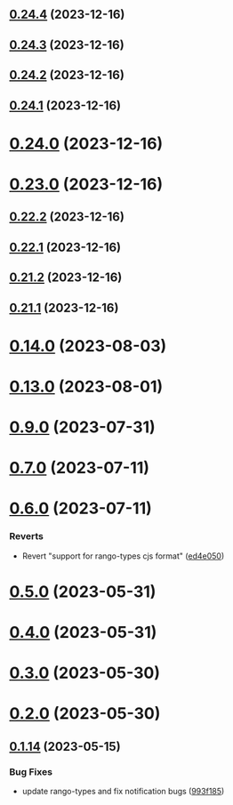 ## [0.24.4](https://github.com/yeager-eren/rango-client/compare/provider-cosmostation@0.24.3...provider-cosmostation@0.24.4) (2023-12-16)



## [0.24.3](https://github.com/yeager-eren/rango-client/compare/provider-cosmostation@0.24.2...provider-cosmostation@0.24.3) (2023-12-16)



## [0.24.2](https://github.com/yeager-eren/rango-client/compare/provider-cosmostation@0.24.1...provider-cosmostation@0.24.2) (2023-12-16)



## [0.24.1](https://github.com/yeager-eren/rango-client/compare/provider-cosmostation@0.24.0...provider-cosmostation@0.24.1) (2023-12-16)



# [0.24.0](https://github.com/yeager-eren/rango-client/compare/provider-cosmostation@0.23.0...provider-cosmostation@0.24.0) (2023-12-16)



# [0.23.0](https://github.com/yeager-eren/rango-client/compare/provider-cosmostation@0.22.2...provider-cosmostation@0.23.0) (2023-12-16)



## [0.22.2](https://github.com/yeager-eren/rango-client/compare/provider-cosmostation@0.22.1...provider-cosmostation@0.22.2) (2023-12-16)



## [0.22.1](https://github.com/yeager-eren/rango-client/compare/provider-cosmostation@0.21.2...provider-cosmostation@0.22.1) (2023-12-16)



## [0.21.2](https://github.com/yeager-eren/rango-client/compare/provider-cosmostation@0.21.1-next.69...provider-cosmostation@0.21.2) (2023-12-16)



## [0.21.1](https://github.com/yeager-eren/rango-client/compare/provider-cosmostation@0.22.0...provider-cosmostation@0.21.1) (2023-12-16)



# [0.14.0](https://github.com/rango-exchange/rango-client/compare/provider-cosmostation@0.13.0...provider-cosmostation@0.14.0) (2023-08-03)



# [0.13.0](https://github.com/rango-exchange/rango-client/compare/provider-cosmostation@0.12.0...provider-cosmostation@0.13.0) (2023-08-01)



# [0.9.0](https://github.com/rango-exchange/rango-client/compare/provider-cosmostation@0.8.0...provider-cosmostation@0.9.0) (2023-07-31)



# [0.7.0](https://github.com/rango-exchange/rango-client/compare/provider-cosmostation@0.6.0...provider-cosmostation@0.7.0) (2023-07-11)



# [0.6.0](https://github.com/rango-exchange/rango-client/compare/provider-cosmostation@0.5.0...provider-cosmostation@0.6.0) (2023-07-11)


### Reverts

* Revert "support for rango-types cjs format" ([ed4e050](https://github.com/rango-exchange/rango-client/commit/ed4e050bfc0dcde7aeffa6b0d73b02080a5721eb))



# [0.5.0](https://github.com/rango-exchange/rango-client/compare/provider-cosmostation@0.4.0...provider-cosmostation@0.5.0) (2023-05-31)



# [0.4.0](https://github.com/rango-exchange/rango-client/compare/provider-cosmostation@0.3.0...provider-cosmostation@0.4.0) (2023-05-31)



# [0.3.0](https://github.com/rango-exchange/rango-client/compare/provider-cosmostation@0.2.0...provider-cosmostation@0.3.0) (2023-05-30)



# [0.2.0](https://github.com/rango-exchange/rango-client/compare/provider-cosmostation@0.1.15...provider-cosmostation@0.2.0) (2023-05-30)



## [0.1.14](https://github.com/rango-exchange/rango-client/compare/provider-cosmostation@0.1.13...provider-cosmostation@0.1.14) (2023-05-15)


### Bug Fixes

* update rango-types and fix notification bugs ([993f185](https://github.com/rango-exchange/rango-client/commit/993f185e0b8c5e5e15a2c65ba2d85d1f9c8daa90))



